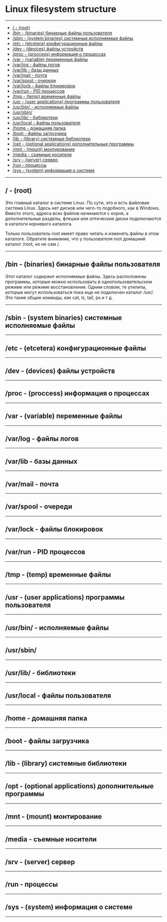 
# Linux filesystem structure

------------------------------

- [/ - (root)](#root-dir)
- [/bin - (binaries) бинарные файлы пользователя](#bin)
- [/sbin - (system binaries) системные исполняемые файлы](#sbin)
- [/etc - (etcetera) конфигурационные файлы](#etc)
- [/dev - (devices) файлы устройств](#dev)
- [/proc - (proccess) информация о процессах](#proc)
- [/var - (variable) переменные файлы](#var)
- [/var/log - файлы логов](#var-log)
- [/var/lib - базы данных](#var-lib)
- [/var/mail - почта](#var-mail)
- [/var/spool - очереди](#var-spool)
- [/var/lock - файлы блокировок](#var-lock)
- [/var/run - PID процессов](#var-run)
- [/tmp - (temp) временные файлы](#tmp)
- [/usr - (user applications) программы пользователя](#usr)
- [/usr/bin/ - исполняемые файлы](#usr-bin)
- [/usr/sbin/](#usr-sbin)
- [/usr/lib/ - библиотеки](#usr-lib)
- [/usr/local - файлы пользователя](#usr-local)
- [/home - домашняя папка](#home)
- [/boot - файлы загрузчика](#boot)
- [/lib - (library) системные библиотеки](#lib)
- [/opt - (optional applications) дополнительные программы](#opt)
- [/mnt - (mount) монтирование](#mnt)
- [/media - съемные носители](#media)
- [/srv - (server) сервер](#srv)
- [/run - процессы](#run)
- [/sys - (system) информация о системе](#sys)
    

------------------------------

## <a id="root-dir">/ - (root)</a>

Это главный каталог в системе Linux. По сути, это и есть файловая система Linux. Здесь нет дисков или чего-то подобного, как в Windows. Вместо этого, адреса всех файлов начинаются с корня, а дополнительные разделы, флешки или оптические диски подключаются в каталоги корневого каталога.

Только пользователь root имеет право читать и изменять файлы в этом каталоге. Обратите внимание, что у пользователя root домашний каталог /root, но не сам /.

------------------------------


## <a id="bin">/bin - (binaries) бинарные файлы пользователя</a>

Этот каталог содержит исполняемые файлы. Здесь расположены программы, которые можно использовать в однопользовательском режиме или режиме восстановления. Одним словом, те утилиты, которые могут использоваться пока еще не подключен каталог /usr/. Это такие общие команды, как cat, ls, tail, ps и т д.

------------------------------


## <a id="sbin">/sbin - (system binaries) системные исполняемые файлы</a>


------------------------------


## <a id="etc">/etc - (etcetera) конфигурационные файлы</a>


------------------------------


## <a id="dev">/dev - (devices) файлы устройств</a>


------------------------------


## <a id="proc">/proc - (proccess) информация о процессах</a>


------------------------------


## <a id="var">/var - (variable) переменные файлы</a>


------------------------------


## <a id="var-log">/var/log - файлы логов</a>


------------------------------


## <a id="var-lib">/var/lib - базы данных</a>


------------------------------


## <a id="var-mail">/var/mail - почта</a>


------------------------------


## <a id="var-spool">/var/spool - очереди</a>


------------------------------


## <a id="var-lock">/var/lock - файлы блокировок</a>


------------------------------


## <a id="var-run">/var/run - PID процессов</a>


------------------------------


## <a id="tmp">/tmp - (temp) временные файлы</a>


------------------------------


## <a id="usr">/usr - (user applications) программы пользователя</a>


------------------------------


## <a id="usr-bin">/usr/bin/ - исполняемые файлы</a>


------------------------------


## <a id="usr-sbin">/usr/sbin/</a>


------------------------------


## <a id="usr-lib">/usr/lib/ - библиотеки</a>


------------------------------


## <a id="usr-local">/usr/local - файлы пользователя</a>


------------------------------


## <a id="home">/home - домашняя папка</a>


------------------------------


## <a id="boot">/boot - файлы загрузчика</a>


------------------------------


## <a id="lib">/lib - (library) системные библиотеки</a>


------------------------------



## <a id="opt">/opt - (optional applications) дополнительные программы</a>


------------------------------



## <a id="mnt">/mnt - (mount) монтирование</a>


------------------------------



## <a id="media">/media - съемные носители</a>


------------------------------



## <a id="srv">/srv - (server) сервер</a>


------------------------------




## <a id="run">/run - процессы</a>


------------------------------



## <a id="sys">/sys - (system) информация о системе</a>


------------------------------
